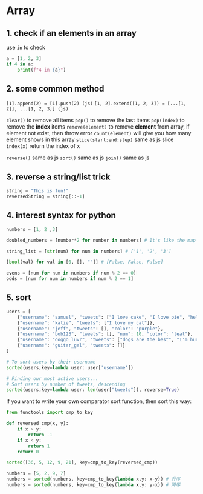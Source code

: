 # Array

## 1. check if an elements in an array

use `in` to check

```python
a = [1, 2, 3]
if 4 in a:
    print(f"4 in {a}")
```

## 2. some common method

`[1].append(2) = [1].push(2) (js)`
`[1, 2].extend([1, 2, 3]) = [...[1, 2]], ...[1, 2, 3]] (js)`

`clear()` to remove all items
`pop()` to remove the last items
`pop(index)` to remove the **index** items
`remove(element)` to remove **element** from array, if element not exist, then throw error
`count(element)` will give you how many element shows in this array
`slice(start:end:step)` same as js slice
`index(x)` return the index of x

`reverse()` same as js
`sort()` same as js
`join()` same as js

## 3. reverse a string/list trick

```python
string = "This is fun!"
reversedString = string[::-1]
```

## 4. interest syntax for python

```python
numbers = [1, 2 ,3]

doubled_numbers = [number*2 for number in numbers] # It's like the map function in js

string_list = [str(num) for num in numbers] # ['1', '2', '3']

[bool(val) for val in [0, [], ""]] # [False, False, False]

evens = [num for num in numbers if num % 2 == 0]
odds = [num for num in numbers if num % 2 == 1]
```

## 5. sort

```python
users = [
	{"username": "samuel", "tweets": ["I love cake", "I love pie", "hello world!"]},
	{"username": "katie", "tweets": ["I love my cat"]},
	{"username": "jeff", "tweets": [], "color": "purple"},
	{"username": "bob123", "tweets": [], "num": 10, "color": "teal"},
	{"username": "doggo_luvr", "tweets": ["dogs are the best", "I'm hungry"]},
	{"username": "guitar_gal", "tweets": []}
]

# To sort users by their username
sorted(users,key=lambda user: user['username'])

# Finding our most active users...
# Sort users by number of tweets, descending
sorted(users,key=lambda user: len(user["tweets"]), reverse=True)
```

If you want to write your own comparator sort function, then sort this way:

```python
from functools import cmp_to_key

def reversed_cmp(x, y):
    if x > y:
        return -1
    if x < y:
        return 1
    return 0

sorted([36, 5, 12, 9, 21], key=cmp_to_key(reversed_cmp))

numbers = [5, 2, 9, 7]
numbers = sorted(numbers, key=cmp_to_key(lambda x,y: x-y)) # 升序
numbers = sorted(numbers, key=cmp_to_key(lambda x,y: y-x)) # 降序
```
